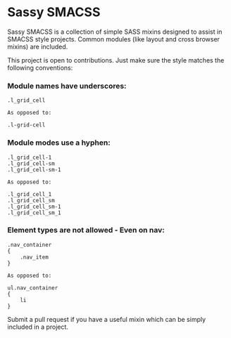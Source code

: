Sassy SMACSS
==========

Sassy SMACSS is a collection of simple SASS mixins designed to assist in SMACSS style projects. Common modules (like layout and cross browser mixins) are included.

This project is open to contributions. Just make sure the style matches the following conventions:

### Module names have underscores:

	.l_grid_cell

	As opposed to:

	.l-grid-cell

### Module modes use a hyphen:

	.l_grid_cell-1
	.l_grid_cell-sm
	.l_grid_cell-sm-1

	As opposed to:

	.l_grid_cell_1
	.l_grid_cell_sm
	.l_grid_cell_sm-1
	.l_grid_cell_sm_1

### Element types are not allowed - Even on nav:

	.nav_container
	{
		.nav_item
	}

	As opposed to:

	ul.nav_container
	{
		li
	}

Submit a pull request if you have a useful mixin which can be simply included in a project.

